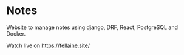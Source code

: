 # Notes

Website to manage notes using django, DRF, React, PostgreSQL and Docker.

Watch live on https://fellaine.site/